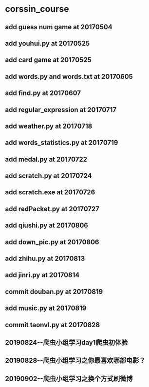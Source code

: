 # corssin_course
## add guess num game at 20170504
## add youhui.py at 20170525
## add card game at 20170525
## add words.py and words.txt at 20170605
## add find.py at 20170607
## add regular_expression at 20170717
## add weather.py at 20170718
## add words_statistics.py at 20170719
## add medal.py at 20170722
## add scratch.py at 20170724
## add scratch.exe at 20170726
## add redPacket.py at 20170727
## add qiushi.py at 20170806
## add down_pic.py at 20170806
## add zhihu.py at 20170813
## add jinri.py at 20170814
## commit douban.py at 20170819
## add music.py at 20170819
## commit taonvl.py at 20170828
## 20190824--爬虫小组学习day1爬虫初体验
## 20190828--爬虫小组学习之你最喜欢哪部电影？
## 20190902--爬虫小组学习之换个方式刷微博

